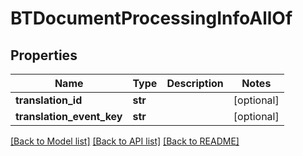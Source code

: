 # BTDocumentProcessingInfoAllOf

## Properties
Name | Type | Description | Notes
------------ | ------------- | ------------- | -------------
**translation_id** | **str** |  | [optional] 
**translation_event_key** | **str** |  | [optional] 

[[Back to Model list]](../README.md#documentation-for-models) [[Back to API list]](../README.md#documentation-for-api-endpoints) [[Back to README]](../README.md)



